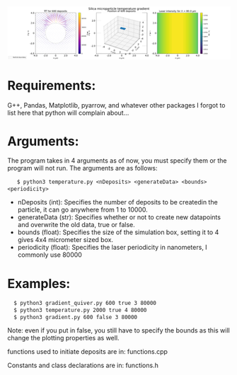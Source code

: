 
![alt text](https://raw.githubusercontent.com/Pwhsky/active-matter-thesis/main/janus-gradient/figures/quiver3.png?raw=true)

# Requirements:
G++, Pandas, Matplotlib, pyarrow, and whatever other packages I forgot to list here that python will complain about...




 # Arguments:
 The program takes in 4 arguments as of now, you must specify them or the program will not run.
 The arguments are as follows:
```console
   $ python3 temperature.py <nDeposits> <generateData> <bounds> <periodicity>
```
- nDeposits    (int): Specifies the number of deposits to be createdin the particle, it can go anywhere from 1 to 10000.
- generateData (str): Specifies whether or not to create new datapoints and overwrite the old data, true or false.    
- bounds       (float): Specifies the size of the simulation box, setting it to 4 gives 4x4 micrometer sized box.
- periodicity  (float): Specifies the laser periodicity in nanometers, I commonly use 80000



# Examples: 
```console
  $ python3 gradient_quiver.py 600 true 3 80000
  $ python3 temperature.py 2000 true 4 80000
  $ python3 gradient.py 600 false 3 80000
```

Note: even if you put in false, you still have to specify the bounds as this will change the plotting properties as well.

functions used to initiate deposits are in:
functions.cpp

Constants and class declarations are in:
functions.h
